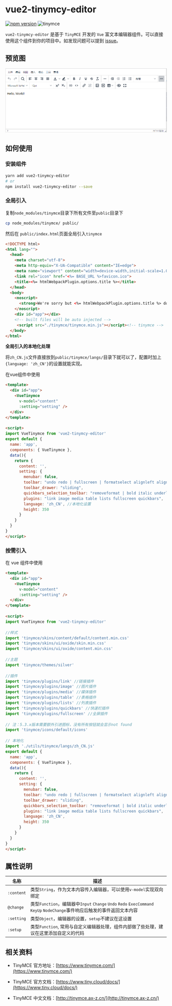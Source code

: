 # vue2-tinymcy-editor

[![npm version](https://img.shields.io/npm/v/vue2-tinymcy-editor.svg)](https://www.npmjs.com/package/vue2-tinymcy-editor) 
![tinymce](https://img.shields.io/github/package-json/dependency-version/lpreterite/vue2-tinymcy-editor/tinymce)

`vue2-tinymcy-editor` 是基于 `TinyMCE` 开发的 `Vue` 富文本编辑器组件。可以直接使用这个组件到你的项目中。如发现问题可以提到 [issue](https://github.com/zlluGitHub/vue2-tinymcy-editor/issues)。
## 预览图
![](./assets/demo.png)
## 如何使用

### 安装组件
```sh
yarn add vue2-tinymcy-editor
# or
npm install vue2-tinymcy-editor --save
```

### 全局引入
复制`node_modules/tinymce`目录下所有文件至`public`目录下
```bash
cp node_modules/tinymce/ public/
```
然后在 `public/index.html`页面全局引入`tinymce`
```html
<!DOCTYPE html>
<html lang="">
  <head>
    <meta charset="utf-8">
    <meta http-equiv="X-UA-Compatible" content="IE=edge">
    <meta name="viewport" content="width=device-width,initial-scale=1.0">
    <link rel="icon" href="<%= BASE_URL %>favicon.ico">
    <title><%= htmlWebpackPlugin.options.title %></title>
  </head>
  <body>
    <noscript>
      <strong>We're sorry but <%= htmlWebpackPlugin.options.title %> doesn't work properly without JavaScript enabled. Please enable it to continue.</strong>
    </noscript>
    <div id="app"></div>
    <!-- built files will be auto injected -->
     <script src="./tinymce/tinymce.min.js"></script><!-- tinymce -->
  </body>
</html>
```
**全局引入的本地化处理**

将`zh_CN.js`文件直接放到`public/tinymce/langs/`目录下就可以了，配置时加上`{language: 'zh_CN'}`的设置就能实现。

在vue组件中使用
```html
<template>
  <div id="app"> 
    <VueTinymce
      v-model="content" 
      :setting="setting" />
  </div>
</template>

<script>
import VueTinymce from 'vue2-tinymcy-editor'
export default {
  name: 'app',
  components: { VueTinymce },
  data(){
    return {
      content: '',
      setting: {
        menubar: false,
        toolbar: "undo redo | fullscreen | formatselect alignleft aligncenter alignright alignjustify | link unlink | numlist bullist | image media table | fontselect fontsizeselect forecolor backcolor | bold italic underline strikethrough | indent outdent | superscript subscript | removeformat |",
        toolbar_drawer: "sliding",
        quickbars_selection_toolbar: "removeformat | bold italic underline strikethrough | fontsizeselect forecolor backcolor",
        plugins: "link image media table lists fullscreen quickbars",
        language: 'zh_CN', //本地化设置
        height: 350
      }
    }
  }
}
</script>
```
### 按需引入
在 vue 组件中使用
```html
<template>
  <div id="app">
    <VueTinymce
      v-model="content" 
      :setting="setting" />
  </div>
</template>

<script>
import VueTinymce from 'vue2-tinymcy-editor'

//样式
import 'tinymce/skins/content/default/content.min.css'
import 'tinymce/skins/ui/oxide/skin.min.css'
import 'tinymce/skins/ui/oxide/content.min.css'

//主题
import 'tinymce/themes/silver'

//插件
import 'tinymce/plugins/link' //链接插件
import 'tinymce/plugins/image' //图片插件
import 'tinymce/plugins/media' //媒体插件
import 'tinymce/plugins/table' //表格插件
import 'tinymce/plugins/lists' //列表插件
import 'tinymce/plugins/quickbars' //快速栏插件
import 'tinymce/plugins/fullscreen' //全屏插件

// 注：5.3.x版本需要额外引进图标，没有所有按钮就会显示not found
import 'tinymce/icons/default/icons'

// 本地化
import './utils/tinymce/langs/zh_CN.js'
export default {
  name: 'app',
  components: { VueTinymce },
  data(){
    return {
      content: '',
      setting: {
        menubar: false,
        toolbar: "undo redo | fullscreen | formatselect alignleft aligncenter alignright alignjustify | link unlink | numlist bullist | image media table | fontselect fontsizeselect forecolor backcolor | bold italic underline strikethrough | indent outdent | superscript subscript | removeformat |",
        toolbar_drawer: "sliding",
        quickbars_selection_toolbar: "removeformat | bold italic underline strikethrough | fontsizeselect forecolor backcolor",
        plugins: "link image media table lists fullscreen quickbars",
        language: 'zh_CN',
        height: 350
      }
    }
  }
}
</script>
```

## 属性说明

| 名称       | 描述                                                                                                                      |
|------------|---------------------------------------------------------------------------------------------------------------------------|
| `:content` | 类型`String`，作为文本内容传入编辑器，可以使用`v-model`实现双向绑定                                                       |
| `@change`  | 类型`Function`，编辑器中`Input` `Change` `Undo` `Redo` `ExecCommand` `KeyUp` `NodeChange`事件响应后触发的事件返回文本内容 |
| `:setting` | 类型`Object`，编辑器的设置，`setup`不建议在这设置                                                                         |
| `:setup`   | 类型`Function`, 常用与自定义编辑器处理，组件内部做了些处理，建议在这里添加自定义的代码                                    |

## 相关资料

- TinyMCE 官方地址：[https://www.tinymce.com/](https://www.tinymce.com/)

- TinyMCE 官方文档：[https://www.tiny.cloud/docs/](https://www.tiny.cloud/docs/)

- TinyMCE 中文文档：[http://tinymce.ax-z.cn/](http://tinymce.ax-z.cn/)